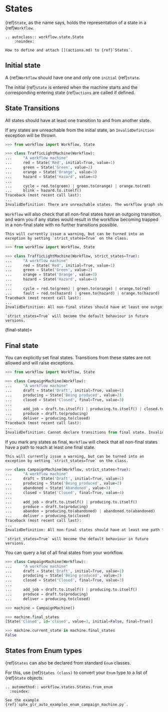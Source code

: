 
# States

{ref}`State`, as the name says, holds the representation of a state in a {ref}`Workflow`.

```{eval-rst}
.. autoclass:: workflow.state.State
    :noindex:
```

```{seealso}
How to define and attach [](actions.md) to {ref}`States`.
```


## Initial state

A {ref}`Workflow` should have one and only one `initial` {ref}`state`.


The initial {ref}`state` is entered when the machine starts and the corresponding entering
state {ref}`actions` are called if defined.

## State Transitions

All states should have at least one transition to and from another state.

If any states are unreachable from the initial state, an `InvalidDefinition` exception will be thrown.

```py
>>> from workflow import Workflow, State

>>> class TrafficLightMachine(Workflow):
...     "A workflow machine"
...     red = State('Red', initial=True, value=1)
...     green = State('Green', value=2)
...     orange = State('Orange', value=3)
...     hazard = State('Hazard', value=4)
...
...     cycle = red.to(green) | green.to(orange) | orange.to(red)
...     blink = hazard.to.itself()
Traceback (most recent call last):
...
InvalidDefinition: There are unreachable states. The workflow graph should have a single component. Disconnected states: ['hazard']
```

`Workflow` will also check that all non-final states have an outgoing transition, and warn you if any states would result in
the workflow becoming trapped in a non-final state with no further transitions possible.

```{note}
This will currently issue a warning, but can be turned into an exception by setting `strict_states=True` on the class.
```

```py
>>> from workflow import Workflow, State

>>> class TrafficLightMachine(Workflow, strict_states=True):
...     "A workflow machine"
...     red = State('Red', initial=True, value=1)
...     green = State('Green', value=2)
...     orange = State('Orange', value=3)
...     hazard = State('Hazard', value=4)
...
...     cycle = red.to(green) | green.to(orange) | orange.to(red)
...     fault = red.to(hazard) | green.to(hazard) | orange.to(hazard)
Traceback (most recent call last):
...
InvalidDefinition: All non-final states should have at least one outgoing transition. These states have no outgoing transition: ['hazard']
```

```{warning}
`strict_states=True` will become the default behaviour in future versions.
```


(final-state)=
## Final state


You can explicitly set final states.
Transitions from these states are not allowed and will raise exceptions.

```py
>>> from workflow import Workflow, State

>>> class CampaignMachine(Workflow):
...     "A workflow machine"
...     draft = State('Draft', initial=True, value=1)
...     producing = State('Being produced', value=2)
...     closed = State('Closed', final=True, value=3)
...
...     add_job = draft.to.itself() | producing.to.itself() | closed.to(producing)
...     produce = draft.to(producing)
...     deliver = producing.to(closed)
Traceback (most recent call last):
...
InvalidDefinition: Cannot declare transitions from final state. Invalid state(s): ['closed']

```

If you mark any states as final, `Workflow` will check that all non-final states have a path to reach at least one final state.

```{note}
This will currently issue a warning, but can be turned into an exception by setting `strict_states=True` on the class.
```

```py
>>> class CampaignMachine(Workflow, strict_states=True):
...     "A workflow machine"
...     draft = State('Draft', initial=True, value=1)
...     producing = State('Being produced', value=2)
...     abandoned = State('Abandoned', value=3)
...     closed = State('Closed', final=True, value=4)
...
...     add_job = draft.to.itself() | producing.to.itself()
...     produce = draft.to(producing)
...     abandon = producing.to(abandoned) | abandoned.to(abandoned)
...     deliver = producing.to(closed)
Traceback (most recent call last):
...
InvalidDefinition: All non-final states should have at least one path to a final state. These states have no path to a final state: ['abandoned']

```

```{warning}
`strict_states=True` will become the default behaviour in future versions.
```

You can query a list of all final states from your workflow.

```py
>>> class CampaignMachine(Workflow):
...     "A workflow machine"
...     draft = State('Draft', initial=True, value=1)
...     producing = State('Being produced', value=2)
...     closed = State('Closed', final=True, value=3)
...
...     add_job = draft.to.itself() | producing.to.itself()
...     produce = draft.to(producing)
...     deliver = producing.to(closed)

>>> machine = CampaignMachine()

>>> machine.final_states
[State('Closed', id='closed', value=3, initial=False, final=True)]

>>> machine.current_state in machine.final_states
False

```

## States from Enum types

{ref}`States` can also be declared from standard `Enum` classes.

For this, use {ref}`States (class)` to convert your `Enum` type to a list of {ref}`State` objects.


```{eval-rst}
.. automethod:: workflow.states.States.from_enum
  :noindex:
```

```{seealso}
See the example {ref}`sphx_glr_auto_examples_enum_campaign_machine.py`.
```
